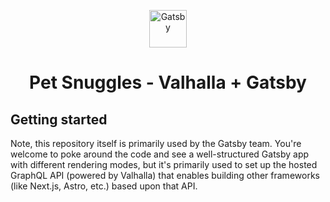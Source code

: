 <p align="center">
  <a href="https://www.gatsbyjs.com/?utm_source=starter&utm_medium=readme&utm_campaign=minimal-starter-ts">
    <img alt="Gatsby" src="https://www.gatsbyjs.com/Gatsby-Monogram.svg" width="60" />
  </a>
</p>
<h1 align="center">
  Pet Snuggles -  Valhalla + Gatsby
</h1>

## Getting started

Note, this repository itself is primarily used by the Gatsby team. You're welcome to poke around the code and see a well-structured Gatsby app with different rendering modes, but it's primarily used to set up the hosted GraphQL API (powered by Valhalla) that enables building other frameworks (like Next.js, Astro, etc.) based upon that API.
